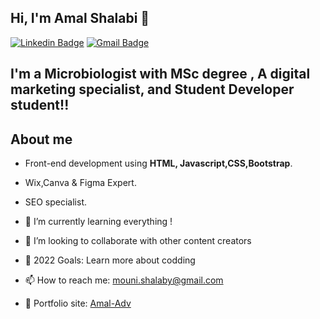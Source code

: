 ## Hi, I'm Amal Shalabi  👋
[![Linkedin Badge](https://img.shields.io/badge/-amalshalabi-blue?style=flat-square&logo=Linkedin&logoColor=white&link=https://www.linkedin.com/in/amal-shalabi-/)](https://www.linkedin.com/in/amal-shalabi-/) 
[![Gmail Badge](https://img.shields.io/badge/-mouni.shalaby@gmail.com-c14438?style=flat-square&logo=Gmail&logoColor=white&link=mailto:minal.vaity95@gmail.com)](mailto:mouni.shalaby@gmail.com)

<!--
**AmalShalabi/AmalShalabi** is a ✨ _special_ ✨ repository because its `README.md` (this file) appears on your GitHub profile.

Here are some ideas to get you started:

- 🔭 I’m currently working on ...
- 🌱 I’m currently learning ...
- 👯 I’m looking to collaborate on ...
- 🤔 I’m looking for help with ...
- 💬 Ask me about ...
- 📫 How to reach me: ...
- 😄 Pronouns: ...
- ⚡ Fun fact: ...
-->
## I'm a Microbiologist with MSc degree , A digital marketing specialist, and Student Developer student!!


## About me 
- Front-end development using **HTML, Javascript,CSS,Bootstrap**.
- Wix,Canva & Figma Expert.
- SEO specialist.
- 🌱 I’m currently learning everything !
- 👯 I’m looking to collaborate with other content creators
- 🥅 2022 Goals: Learn more about codding

- 📫 How to reach me: mouni.shalaby@gmail.com
- 🎯 Portfolio site: [Amal-Adv](https://www.amal-adv.com/)
